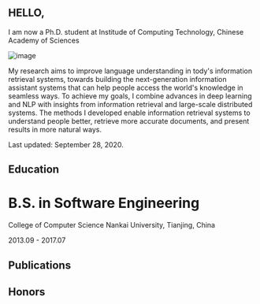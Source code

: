 ## HELLO,

I am now a Ph.D. student at Institude of Computing Technology, Chinese Academy of Sciences

![image](../IMG_2280.JPG)

My research aims to improve language understanding in tody's information retrieval systems, towards building the next-generation information assistant systems that can help people access the world's knowledge in seamless ways. To achieve my goals, I combine advances in deep learning and NLP with insights from information retrieval and large-scale distributed systems. The methods I developed enable information retrieval systems to understand people better, retrieve more accurate documents, and present results in more natural ways.

Last updated: September 28, 2020.

## Education 
# B.S. in Software Engineering

College of Computer Science
Nankai University, Tianjing, China

2013.09 - 2017.07

## Publications


## Honors



